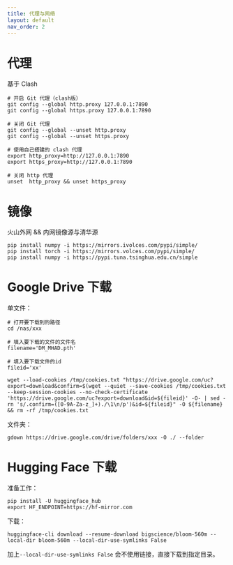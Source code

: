 ```yaml
---
title: 代理与网络
layout: default
nav_order: 2
---
```


# 代理

基于 Clash

```shell
# 开启 Git 代理（clash版）
git config --global http.proxy 127.0.0.1:7890
git config --global https.proxy 127.0.0.1:7890

# 关闭 Git 代理
git config --global --unset http.proxy
git config --global --unset https.proxy

# 使用自己搭建的 clash 代理
export http_proxy=http://127.0.0.1:7890
export https_proxy=http://127.0.0.1:7890

# 关闭 http 代理
unset  http_proxy && unset https_proxy
```

# 镜像

火山外网 && 内网镜像源与清华源

```shell
pip install numpy -i https://mirrors.ivolces.com/pypi/simple/
pip install torch -i https://mirrors.volces.com/pypi/simple/
pip install numpy -i https://pypi.tuna.tsinghua.edu.cn/simple
```

# Google Drive 下载

单文件：

```shell
# 打开要下载到的路径
cd /nas/xxx

# 填入要下载的文件的文件名
filename='DM_MHAD.pth'

# 填入要下载文件的id
fileid='xx'

wget --load-cookies /tmp/cookies.txt "https://drive.google.com/uc?export=download&confirm=$(wget --quiet --save-cookies /tmp/cookies.txt --keep-session-cookies --no-check-certificate 'https://drive.google.com/uc?export=download&id=${fileid}' -O- | sed -rn 's/.confirm=([0-9A-Za-z_]+)./\1\n/p')&id=${fileid}" -O ${filename} && rm -rf /tmp/cookies.txt
```

文件夹：

```shell
gdown https://drive.google.com/drive/folders/xxx -O ./ --folder
```

# Hugging Face 下载

准备工作：

```shell
pip install -U huggingface_hub
export HF_ENDPOINT=https://hf-mirror.com
```

下载：

```shell
huggingface-cli download --resume-download bigscience/bloom-560m --local-dir bloom-560m --local-dir-use-symlinks False
```

加上`--local-dir-use-symlinks False` 会不使用链接，直接下载到指定目录。
